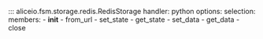::: aliceio.fsm.storage.redis.RedisStorage
    handler: python
    options:
      selection:
      members:
        - __init__
        - from_url
        - set_state
        - get_state
        - set_data
        - get_data
        - close

